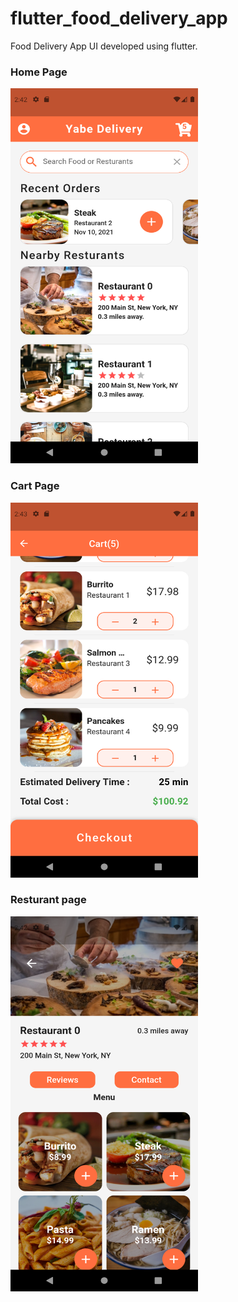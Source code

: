 # flutter_food_delivery_app

Food Delivery App UI developed using flutter.

### Home Page 
<img src="https://github.com/yabeye/flutter-food-delivery-app-ui/blob/master/screenshots/home.png" alt="release" width="300" height="600"/>

### Cart Page
<img src="https://github.com/yabeye/flutter-food-delivery-app-ui/blob/master/screenshots/cart.png" alt="release" width="300" height="600"/>

### Resturant page
<img src="https://github.com/yabeye/flutter-food-delivery-app-ui/blob/master/screenshots/rest.png" alt="release" width="300" height="600"/>
